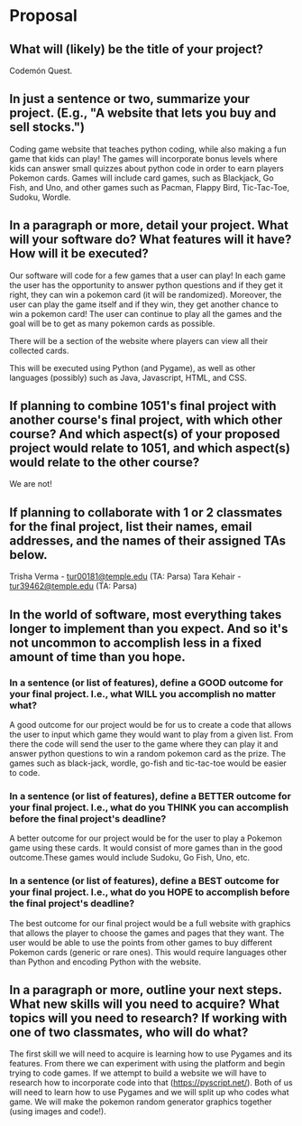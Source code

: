 # Proposal

## What will (likely) be the title of your project?

Codemón Quest.

## In just a sentence or two, summarize your project. (E.g., "A website that lets you buy and sell stocks.")

Coding game website that teaches python coding, while also making a fun game that kids can play! The games will incorporate bonus levels where kids can answer small quizzes about python code in order to earn players Pokemon cards. Games will include card games, such as Blackjack, Go Fish, and Uno, and other games such as Pacman, Flappy Bird, Tic-Tac-Toe, Sudoku, Wordle. 

## In a paragraph or more, detail your project. What will your software do? What features will it have? How will it be executed?

Our software will code for a few games that a user can play! In each game the user has the opportunity to answer python questions and if they get it right, they can win a pokemon card (it will be randomized). Moreover, the user can play the game itself and if they win, they get another chance to win a pokemon card! The user can continue to play all the games and the goal will be to get as many pokemon cards as possible. 

There will be a section of the website where players can view all their collected cards. 

This will be executed using Python (and Pygame), as well as other languages (possibly) such as Java, Javascript, HTML, and CSS. 

## If planning to combine 1051's final project with another course's final project, with which other course? And which aspect(s) of your proposed project would relate to 1051, and which aspect(s) would relate to the other course?

We are not! 

## If planning to collaborate with 1 or 2 classmates for the final project, list their names, email addresses, and the names of their assigned TAs below.

Trisha Verma - tur00181@temple.edu (TA: Parsa)
Tara Kehair - tur39462@temple.edu (TA: Parsa)

## In the world of software, most everything takes longer to implement than you expect. And so it's not uncommon to accomplish less in a fixed amount of time than you hope.

### In a sentence (or list of features), define a GOOD outcome for your final project. I.e., what WILL you accomplish no matter what?

A good outcome for our project would be for us to create a code that allows the user to input which game they would want to play from a given list. From there the code will send the user to the game where they can play it and answer python questions to win a random pokemon card as the prize. The games such as black-jack, wordle, go-fish and tic-tac-toe would be easier to code.

### In a sentence (or list of features), define a BETTER outcome for your final project. I.e., what do you THINK you can accomplish before the final project's deadline?

A better outcome for our project would be for the user to play a Pokemon game using these cards. It would consist of more games than in the good outcome.These games would include Sudoku, Go Fish, Uno, etc. 

### In a sentence (or list of features), define a BEST outcome for your final project. I.e., what do you HOPE to accomplish before the final project's deadline?

The best outcome for our final project would be a full website with graphics that allows the player to choose the games and pages that they want. The user would be able to use the points from other games to buy different Pokemon cards (generic or rare ones). This would require languages other than Python and encoding Python with the website.

## In a paragraph or more, outline your next steps. What new skills will you need to acquire? What topics will you need to research? If working with one of two classmates, who will do what?

The first skill we will need to acquire is learning how to use Pygames and its features. From there we can experiment with using the platform and begin trying to code games. If we attempt to build a website we will have to research how to incorporate code into that (https://pyscript.net/). Both of us will need to learn how to use Pygames and we will split up who codes what game. We will make the pokemon random generator graphics together (using images and code!). 
